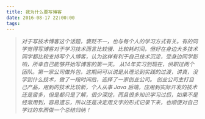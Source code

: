 ```yaml
---
title: 我为什么要写博客
date: 2016-08-17 22:00:00
tags:
---
```

>*对于写技术博客这个话题，褒贬不一，也与每个人的学习方式有关。有的同学觉得写博客对于学习技术而言比较慢、比较耗时间，但好在身边大多技术同学都比较支持写个人博客，认为这样有利于自己技术沉淀，受身边同学影响，所幸自己能够开始写博客的第一天。*
>*从14年实习到现在，供职过两个团队。第一家公司做外包，这期间可以说是从理论到实践的过渡，讲真，没学到什么技术，做了一段时间后，选择了一家创业公司。*
>*创业公司主打自己产品，用到的技术比较新，个人从事 Java 后端，应用到实际开发的技术还是蛮多，但是都只是了解，很少深挖，而且很多知识学习过后，如果不是经常用到，容易遗忘，所以还是决定用文字的形式记录下来，也顺便对自己学过的东西做一个总结归纳！*
